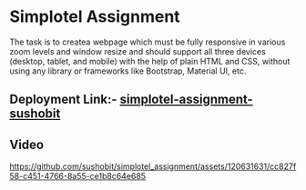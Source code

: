 # Simplotel Assignment
The task is to createa webpage which must be fully responsive in various zoom levels and window resize and should support all three devices (desktop, tablet, and mobile) with the help of  plain HTML and CSS, without using any library
or frameworks like Bootstrap, Material UI, etc.



## Deployment Link:- [simplotel-assignment-sushobit](https://simplotel-assignment-sigma.vercel.app/)

## Video




https://github.com/sushobit/simplotel_assignment/assets/120631631/cc827f58-c451-4766-8a55-ce1b8c64e685






